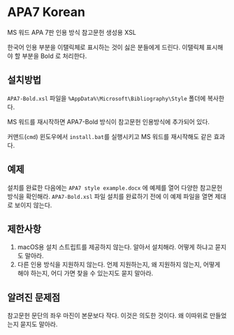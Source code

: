 # APA7 Korean
MS 워드 APA 7판 인용 방식 참고문헌 생성용 XSL

한국어 인용 부분을 이탤릭체로 표시하는 것이 싫은 분들에게 드린다.
이탤릭체 표시해야 할 부분을 Bold 로 처리한다.

## 설치방법
`APA7-Bold.xsl` 파일을 `%AppData%\Microsoft\Bibliography\Style` 폴더에 복사한다.

MS 워드를 재시작하면 APA7-Bold 방식이 참고문헌 인용방식에 추가되어 있다.

커맨드(`cmd`) 윈도우에서 `install.bat`를 실행시키고 MS 워드를 재시작해도 같은 효과다.

## 예제

설치를 완료한 다음에는 `APA7 style example.docx` 에 예제를 열어 다양한 참고문헌 방식을 확인해라.
`APA7-Bold.xsl` 파일 설치를 완료하기 전에 이 예제 파일을 열면 제대로 보이지 않는다.

## 제한사항

1. macOS용 설치 스트립트를 제공하지 않는다. 알아서 설치해라. 어떻게 하냐고 묻지도 말아라.
2. 다른 인용 방식을 지원하지 않는다. 언제 지원하는지, 왜 지원하지 않는지, 어떻게 해야 하는지, 어디 가면 찾을 수 있는지도 묻지 말아라.


## 알려진 문제점
참고문헌 문단의 좌우 마진이 본문보다 작다. 이것은 의도한 것이다. 왜 이따위로 만들었는지 묻지도 말아라.
